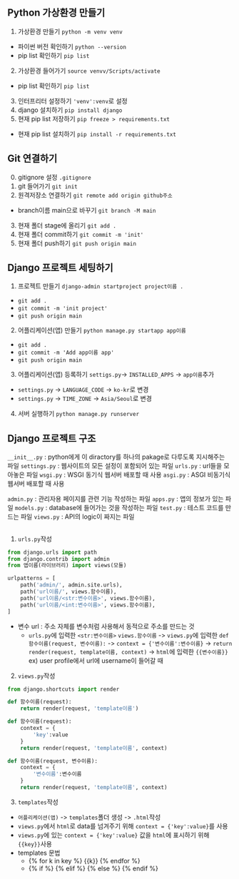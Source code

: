 ## Python 가상환경 만들기
1. 가상환경 만들기 `python -m venv venv`
- 파이썬 버전 확인하기 `python --version`
- pip list 확인하기 `pip list`
2. 가상환경 들어가기 `source venvv/Scripts/activate`
- pip list 확인하기 `pip list`
3. 인터프리터 설정하기 `'venv':venv`로 설정
4. django 설치하기 `pip install django`
5. 현재 pip list 저장하기 `pip freeze > requirements.txt`
- 현재 pip list 설치하기 `pip install -r requirements.txt`

## Git 연결하기
0. gitignore 설정 `.gitignore`
1. git 들어가기 `git init`
2. 원격저장소 연결하기 `git remote add origin github주소`
- branch이름 main으로 바꾸기 `git branch -M main`
3. 현재 폴더 stage에 올리기 `git add .`
4. 현재 폴더 commit하기 `git commit -m 'init'`
5. 현재 폴더 push하기 `git push origin main`

## Django 프로젝트 세팅하기
1. 프로젝트 만들기 `django-admin startproject project이름 .`
- `git add .`
- `git commit -m 'init project'`
- `git push origin main`
2. 어플리케이션(앱) 만들기 `python manage.py startapp app이름`
- `git add .`
- `git commit -m 'Add app이름 app'`
- `git push origin main`
3. 어플리케이션(앱) 등록하기 `settigs.py`-> `INSTALLED_APPS` -> `app이름`추가
- `settings.py` -> `LANGUAGE_CODE` -> `ko-kr`로 변경
- `settings.py` -> `TIME_ZONE` -> `Asia/Seoul`로 변경
4. 서버 실행하기 `python manage.py runserver`

## Django 프로젝트 구조
`__init__.py` : python에게 이 diractory를 하나의 pakage로 다루도록 지시해주는 파일
`settings.py` : 웹사이트의 모든 설정이 포함되어 있는 파일
`urls.py` : url들을 모아놓은 파일
`wsgi.py` : WSGI 동기식 웹서버 배포할 때 사용
`asgi.py` : ASGI 비동기식 웹서버 배포할 때 사용

`admin.py` : 관리자용 페이지를 관련 기능 작성하는 파일
`apps.py` : 앱의 정보가 있는 파일
`models.py` : database에 들어가는 것을 작성하는 파일
`test.py` : 테스트 코드를 만드는 파일
`views.py` : API의 logic이 짜지는 파일

## 
1. `urls.py`작성
```python
from django.urls import path
from django.contrib import admin
from 앱이름(라이브러리) import views(모듈)

urlpatterns = [
    path('admin/', admin.site.urls),
    path('url이름/', views.함수이름),
    path('url이름/<str:변수이름>', views.함수이름),
    path('url이름/<int:변수이름>', views.함수이름),
]

```
- 변수 url : 주소 자체를 변수처럼 사용해서 동적으로 주소를 만드는 것
    - `urls.py`에 입력한 `<str:변수이름>` `views.함수이름` -> `views.py`에 입력한 `def 함수이름(request, 변수이름):`  -> `context = {'변수이름':변수이름}` -> `return render(request, template이름, context)` -> `html`에 입력한 `{{변수이름}}`
ex) user profile에서 url에 username이 들어갈 때

2. `views.py`작성
```python
from django.shortcuts import render

def 함수이름(request):
    return render(request, 'template이름')

def 함수이름(request):
    context = {
        'key':value
    }
    return render(request, 'template이름', context)

def 함수이름(request, 변수이름):
    context = {
        '변수이름':변수이름
    }
    return render(request, 'template이름', context)
```

3. `templates`작성
- `어플리케이션(앱)` -> `templates`폴더 생성 -> `.html`작성
- `views.py`에서 `html`로 data를 넘겨주기 위해 `context = {'key':value}`를 사용
- `views.py`에 있는 `context = {'key':value}` 값을 `html`에 표시하기 위해 `{{key}}`사용
- templates 문법
    - {% for k in key %} {{k}} {% endfor %}
    - {% if %} {% elif %} {% else %} {% endif %}
    